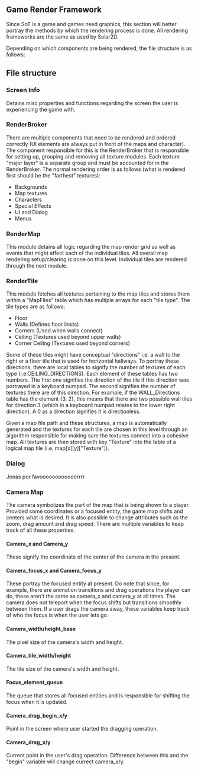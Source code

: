

## Game Render Framework

Since SoT is a game and games need graphics, this section will better portray the methods by which the rendering process is done. All rendering frameworks are the same as used by Solar2D.

Depending on which components are being rendered, the file structure is as follows:

## File structure

### Screen Info

Detains misc properties and functions regarding the screen the user is experiencing the game with.

### RenderBroker

There are multiple components that need to be rendered and ordered correctly (UI elements are always put in front of the maps and character). The component responsible for this is the RenderBroker that is responsible for setting up, grouping and removing all texture modules. Each texture "major layer" is a separate group and must be accounted for in the RenderBroker. 
The normal rendering order is as follows (what is rendered first should be the "farthest" textures):

- Backgrounds
- Map textures
- Characters
- Special Effects
- UI and Dialog
- Menus

### RenderMap

This module detains all logic regarding the map render grid as well as events that might affect each of the individual tiles. All overall map rendering setup/clearing is done on this level. Individual tiles are rendered through the next module.

### RenderTile

This module fetches all textures pertaining to the map tiles and stores them within a "MapFiles" table which has multiple arrays for each "tile type".
The tile types are as follows:

- Floor 
- Walls             (Defines floor limits)
- Corners           (Used when walls connect)
- Ceiling           (Textures used beyond upper walls)
- Corner Ceiling    (Textures used beyond corners)

Some of these tiles might have conceptual "directions" i.e. a wall to the right or a floor tile that is used for horizontal hallways. To portray these directions, there are local tables to signify the number of textures of each type (i.e.CEILING_DIRECTIONS). 
Each element of these tables has two numbers. The first one signifies the direction of the tile if this direction was portrayed in a keyboard numpad. The second signifies the number of textures there are of this direction. For example, if the WALL_Directions table has the element {3, 2}, this means that there are two possible wall tiles for direction 3 (which in a keyboard numpad relates to the lower right direction). A 0 as a direction signifies it is directionless.

Given a map file path and these structures, a map is automatically generated and the textures for each tile are chosen in this level through an algorithm responsible for making sure the textures connect into a cohesive map. All textures are then stored with key "Texture" into the table of a logical map tile (i.e. map[x][y]["Texture"]).


### Dialog

Jonas por favoooooooooooorrrr

### Camera Map

The camera symbolizes the part of the map that is being shown to a player. Provided some coordinates or a focused entity, the game map shifts and centers what is desired. It is also possible to change attributes such as the zoom, drag amount and drag speed. There are multiple variables to keep track of all these properties.

#### Camera_x and Camera_y

These signify the coordinate of the center of the camera in the present.

#### Camera_focus_x and Camera_focus_y

These portray the focused entity at present. Do note that since, for example, there are animation transitions and drag operations the player can do, these aren't the same as camera_x and camera_y at all times. The camera does not teleport when the focus shifts but transitions smoothly between them. If a user drags the camera away, these variables keep track of who the focus is when the user lets go.

#### Camera_width/height_base

The pixel size of the camera's width and height.

#### Camera_tile_width/height

The tile size of the camera's width and height.

#### Focus_element_queue

The queue that stores all focused entities and is responsible for shifting the focus when it is updated.

#### Camera_drag_begin_x/y

Point in the screen where user started the dragging operation.

#### Camera_drag_x/y

Current point in the user's drag operation. Difference between this and the "begin" variable will change currect camera_x/y.